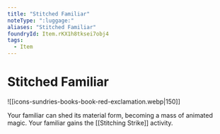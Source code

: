 ```yaml
---
title: "Stitched Familiar"
noteType: ":luggage:"
aliases: "Stitched Familiar"
foundryId: Item.rKX1h8tksei7obj4
tags:
  - Item
---
```


# Stitched Familiar
![[icons-sundries-books-book-red-exclamation.webp|150]]

Your familiar can shed its material form, becoming a mass of animated magic. Your familiar gains the [[Stitching Strike]] activity.
